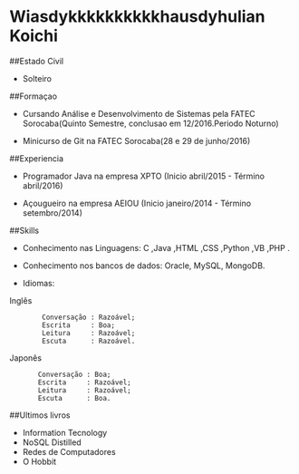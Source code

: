 # Wiasdykkkkkkkkkkhausdyhulian Koichi 

##Estado Civil
- Solteiro


##Formaçao
- Cursando Análise e Desenvolvimento de Sistemas pela FATEC Sorocaba(Quinto Semestre, conclusao em 12/2016.Periodo Noturno)

- Minicurso de Git na FATEC Sorocaba(28 e 29 de junho/2016)


##Experiencia
- Programador Java na empresa XPTO 
 (Inicio abril/2015 - Término abril/2016)


- Açougueiro na empresa AEIOU
 (Inicio janeiro/2014 - Término setembro/2014)


##Skills
- Conhecimento nas Linguagens: C ,Java ,HTML ,CSS ,Python ,VB ,PHP .
- Conhecimento nos bancos de dados: Oracle, MySQL, MongoDB.


- Idiomas: 

 Inglês
 

            Conversação : Razoável;
            Escrita     : Boa;
            Leitura     : Razoável;
            Escuta      : Razoável.

 Japonês
           
           
           Conversação : Boa;
           Escrita     : Razoável;
           Leitura     : Razoável;
           Escuta      : Boa.
           

##Ultimos livros

- Information Tecnology
- NoSQL Distilled
- Redes de Computadores
- O Hobbit
